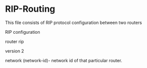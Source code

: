 # RIP-Routing
This file consists of RIP protocol configuration between two routers

RIP configuration

router rip

version 2

network (network-id)- network id of that particular router. 
